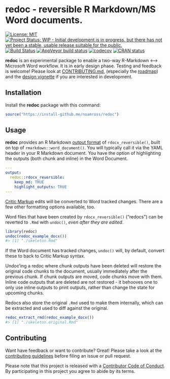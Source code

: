 
<!-- README.md is generated from README.Rmd. Please edit that file -->

# redoc - reversible R Markdown/MS Word documents.

<!-- badges: start -->

[![License:
MIT](https://img.shields.io/badge/License-MIT-blue.svg)](https://opensource.org/licenses/MIT)
[![Project Status: WIP - Initial development is in progress, but there
has not yet been a stable, usable release suitable for the
public.](http://www.repostatus.org/badges/latest/wip.svg)](http://www.repostatus.org/#wip)
[![Build
Status](https://travis-ci.org/noamross/redoc.svg?branch=master)](https://travis-ci.org/noamross/redoc)
[![AppVeyor build
status](https://ci.appveyor.com/api/projects/status/github/noamross/redoc?branch=master&svg=true)](https://ci.appveyor.com/project/noamross/redoc)
[![codecov](https://codecov.io/gh/noamross/redoc/branch/master/graph/badge.svg)](https://codecov.io/gh/noamross/redoc)
[![CRAN
status](https://www.r-pkg.org/badges/version/redoc)](https://cran.r-project.org/package=redoc)
<!-- badges: end -->

**redoc** is an experimental package to enable a two-way R-Markdown ⟷
Microsoft Word workflow. It is in early design phase. Testing and
feedback is welcome\! Please look at
[CONTRIBUTING.md](https://github.com/noamross/redoc/blob/master/.github/CONTRIBUTING.md),
(especially the
[roadmap](https://github.com/noamross/redoc/blob/master/.github/CONTRIBUTING.md#roadmap))
and the [design
vignette](https://noamross.github.io/redoc/articles/redoc-package-design.md)
if you are interested in development.

## Installation

Install the **redoc** package with this command:

``` r
source("https://install-github.me/noamross/redoc")
```

## Usage

**redoc** provides an R Markdown [output
format](https://bookdown.org/yihui/rmarkdown/output-formats.html) of
`rdocx_reversible()`, built on top of `rmarkdown::word_document()`. You
will typically call it via the YAML header in your R Markdown document.
You have the option of highlighting the outputs (both chunk and inline)
in the Word Document.

``` yaml
---
output:
  redoc::rdocx_reversible:
    keep_md: TRUE
    highlight_outputs: TRUE
---
```

[Critic Markup](http://criticmarkup.com/spec.php#thebasicsyntax) edits
will be converted to Word tracked changes. There are a few other
formatting options available, too.

Word files that have been created by `rdocx_reversible()` (“redocs”) can
be reverted to `.Rmd` with `undoc()`, *even after they are edited*.

``` r
library(redoc)
undoc(redoc_example_docx())
#> [1] "./skeleton.Rmd"
```

If the Word document has tracked changes, `undoc()` will, by default,
convert these to back to Critic Markup syntax.

Undoc’ing a redoc where chunk outputs have been deleted will restore the
original code chunks to the document, usually immediately after the
previous chunk. If chunk outputs are moved, code chunks move with them.
Inline code outputs that are deleted are not restored - it behooves one
to only use inline outputs to print outputs, rather than change the
state for upcoming chunks.

Redocs also store the original `.Rmd` used to make them internally,
which can be extracted and used to diff against the original.

``` r
redoc_extract_rmd(redoc_example_docx())
#> [1] "./skeleton.original.Rmd"
```

## Contributing

Want have feedback or want to contribute? Great\! Please take a look at
the [contributing
guidelines](https://github.com/noamross/redoc/blob/master/.github/CONTRIBUTING.md)
before filing an issue or pull request.

Please note that this project is released with a [Contributor Code of
Conduct](https://github.com/noamross/redoc/blob/master/.github/CODE_OF_CONDUCT.md).
By participating in this project you agree to abide by its terms.

